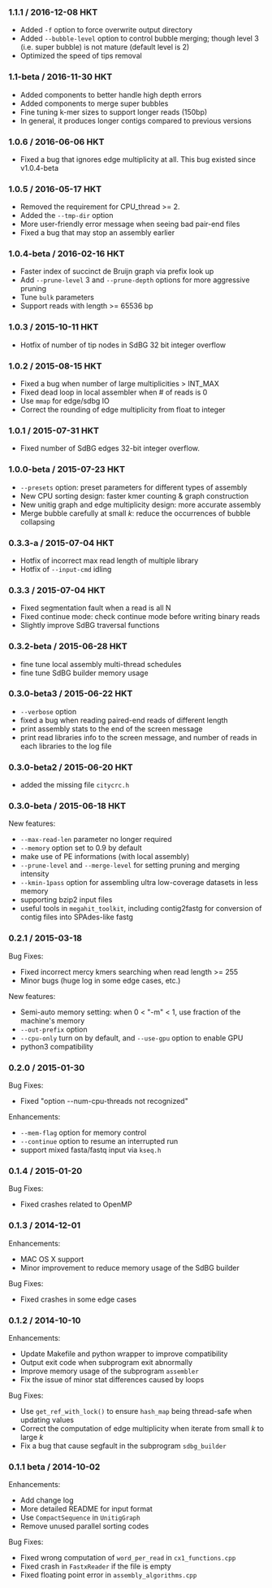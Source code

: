 ### 1.1.1 / 2016-12-08 HKT

* Added `-f` option to force overwrite output directory
* Added `--bubble-level` option to control bubble merging; though level 3 (i.e. super bubble) is not mature (default level is 2)
* Optimized the speed of tips removal

### 1.1-beta / 2016-11-30 HKT

* Added components to better handle high depth errors
* Added components to merge super bubbles
* Fine tuning k-mer sizes to support longer reads (150bp)
* In general, it produces longer contigs compared to previous versions

### 1.0.6 / 2016-06-06 HKT

* Fixed a bug that ignores edge multiplicity at all. This bug existed since v1.0.4-beta

### 1.0.5 / 2016-05-17 HKT

* Removed the requirement for CPU_thread >= 2.
* Added the `--tmp-dir` option
* More user-friendly error message when seeing bad pair-end files
* Fixed a bug that may stop an assembly earlier

### 1.0.4-beta / 2016-02-16 HKT

* Faster index of succinct de Bruijn graph via prefix look up
* Add `--prune-level` 3 and `--prune-depth` options for more aggressive pruning
* Tune `bulk` parameters
* Support reads with length >= 65536 bp

### 1.0.3 / 2015-10-11 HKT

* Hotfix of number of tip nodes in SdBG 32 bit integer overflow

### 1.0.2 / 2015-08-15 HKT

* Fixed a bug when number of large multiplicities > INT_MAX
* Fixed dead loop in local assembler when # of reads is 0
* Use `mmap` for edge/sdbg IO
* Correct the rounding of edge multiplicity from float to integer

### 1.0.1 / 2015-07-31 HKT

* Fixed number of SdBG edges 32-bit integer overflow.

### 1.0.0-beta / 2015-07-23 HKT

* `--presets` option: preset parameters for different types of assembly
* New CPU sorting design: faster kmer counting & graph construction
* New unitig graph and edge multiplicity design: more accurate assembly
* Merge bubble carefully at small *k*: reduce the occurrences of bubble collapsing

### 0.3.3-a / 2015-07-04 HKT

* Hotfix of incorrect max read length of multiple library
* Hotfix of `--input-cmd` idling

### 0.3.3 / 2015-07-04 HKT

* Fixed segmentation fault when a read is all N
* Fixed continue mode: check continue mode before writing binary reads
* Slightly improve SdBG traversal functions

### 0.3.2-beta / 2015-06-28 HKT

* fine tune local assembly multi-thread schedules
* fine tune SdBG builder memory usage

### 0.3.0-beta3 / 2015-06-22 HKT

* `--verbose` option
* fixed a bug when reading paired-end reads of different length
* print assembly stats to the end of the screen message
* print read libraries info to the screen message, and number of reads in each libraries to the log file

### 0.3.0-beta2 / 2015-06-20 HKT

* added the missing file `citycrc.h`

### 0.3.0-beta / 2015-06-18 HKT

New features:

* `--max-read-len` parameter no longer required
* `--memory` option set to 0.9 by default
* make use of PE informations (with local assembly)
* `--prune-level` and `--merge-level` for setting pruning and merging intensity
* `--kmin-1pass` option for assembling ultra low-coverage datasets in less memory
* supporting bzip2 input files
* useful tools in `megahit_toolkit`, including contig2fastg for conversion of contig files into SPAdes-like fastg

### 0.2.1 / 2015-03-18
Bug Fixes:

* Fixed incorrect mercy kmers searching when read length >= 255
* Minor bugs (huge log in some edge cases, etc.)

New features:

* Semi-auto memory setting: when 0 < "-m" < 1, use fraction of the machine's memory
* `--out-prefix` option
* `--cpu-only` turn on by default, and `--use-gpu` option to enable GPU
* python3 compatibility

### 0.2.0 / 2015-01-30
Bug Fixes:

* Fixed "option --num-cpu-threads not recognized"

Enhancements:

* `--mem-flag` option for memory control
* `--continue` option to resume an interrupted run
* support mixed fasta/fastq input via `kseq.h`

### 0.1.4 / 2015-01-20
Bug Fixes:

* Fixed crashes related to OpenMP

### 0.1.3 / 2014-12-01

Enhancements:

* MAC OS X support
* Minor improvement to reduce memory usage of the SdBG builder

Bug Fixes:

* Fixed crashes in some edge cases

### 0.1.2 / 2014-10-10

Enhancements:

* Update Makefile and python wrapper to improve compatibility
* Output exit code when subprogram exit abnormally
* Improve memory usage of the subprogram `assembler`
* Fix the issue of minor stat differences caused by loops

Bug Fixes:

* Use `get_ref_with_lock()` to ensure `hash_map` being thread-safe when updating values
* Correct the computation of edge multiplicity when iterate from small *k* to large *k*
* Fix a bug that cause segfault in the subprogram `sdbg_builder`


### 0.1.1 beta / 2014-10-02

Enhancements:

* Add change log
* More detailed README for input format
* Use `CompactSequence` in `UnitigGraph`
* Remove unused parallel sorting codes

Bug Fixes:

* Fixed wrong computation of `word_per_read` in `cx1_functions.cpp`
* Fixed crash in `FastxReader` if the file is empty
* Fixed floating point error in `assembly_algorithms.cpp`
